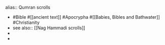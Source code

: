 alias:: Qumran scrolls
- #Bible #[[ancient text]] #Apocrypha #[[Babies, Bibles and Bathwater]] #Christianity
- see also:: [[Nag Hammadi scrolls]]
-
-
